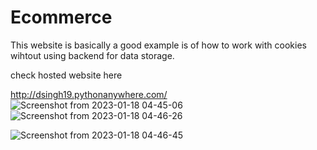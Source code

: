# Ecommerce
This website is basically a good example is of how to work with cookies wihtout using backend for data storage.

check hosted website here

http://dsingh19.pythonanywhere.com/
![Screenshot from 2023-01-18 04-45-06](https://user-images.githubusercontent.com/83509793/213307805-ea21f738-f3f0-4c8d-9c1a-880b69055c69.png)
![Screenshot from 2023-01-18 04-46-26](https://user-images.githubusercontent.com/83509793/213307819-6e6d10aa-ce4a-4702-ad62-f2b77f5fcf23.png)
 
![Screenshot from 2023-01-18 04-46-45](https://user-images.githubusercontent.com/83509793/213308025-53bd706b-15fb-4197-add3-761c1c3f2788.png)
